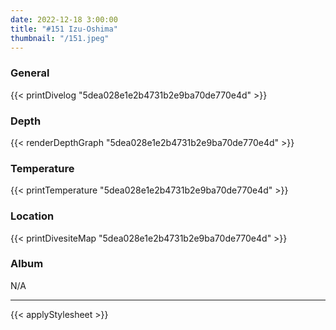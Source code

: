```yaml
---
date: 2022-12-18 3:00:00
title: "#151 Izu-Oshima"
thumbnail: "/151.jpeg"
---
```


### General

{{< printDivelog "5dea028e1e2b4731b2e9ba70de770e4d" >}}

### Depth

{{< renderDepthGraph "5dea028e1e2b4731b2e9ba70de770e4d" >}}

### Temperature

{{< printTemperature "5dea028e1e2b4731b2e9ba70de770e4d" >}}

### Location

{{< printDivesiteMap "5dea028e1e2b4731b2e9ba70de770e4d" >}}

### Album

N/A

---

{{< applyStylesheet >}}

